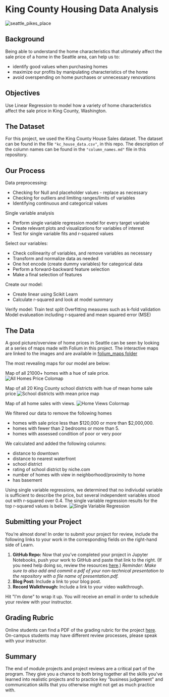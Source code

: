 
# King County Housing Data Analysis

![seattle_pikes_place](https://github.com/sciencelee/dsc-mod-2-project-v2-1-online-ds-sp-000/blob/master/images/seattle-4748986_640.jpg)


## Background

Being able to understand the home characteristics that ultimately affect the sale price of a home in the Seattle area, can help us to:
* identify good values when purchasing homes
* maximize our profits by manipulating characteristics of the home
* avoid overspending on home purchases or unnecessary renovations


## Objectives
Use Linear Regression to model how a variety of home characteristics affect the sale price in King County, Washington.


## The Dataset

For this project, we used the King County House Sales dataset. The dataset can be found in the file `"kc_house_data.csv"`, in this repo. The description of the column names can be found in the `"column_names.md"` file in this repository. 


## Our Process

Data preprocessing:
* Checking for Null and placeholder values - replace as necessary
* Checking for outliers and limiting ranges/limits of variables
* Identifying continuous and categorical values

Single variable analysis
* Perform single variable regression model for every target variable
* Create relevant plots and visualizations for variables of interest 
* Test for single variable fits and r-squared values

Select our variables:
* Check collinearity of variables, and remove variables as necessary
* Transform and normalize data as needed
* One hot encode (create dummy variables) for categorical data
* Perform a forward-backward feature selection
* Make a final selection of features

Create our model:
* Create linear using Scikit Learn
* Calculate r-squared and look at model summary

Verify model:
Train test split
Overfitting measures such as k-fold validation
Model evalueation including r-squared and mean squared error (MSE)


## The Data
A good picture/overview of home prices in Seattle can be seen by looking at a series of maps made with Folium in this project.
The interactive maps are linked to the images and are available in [folium_maps folder](https://github.com/sciencelee/dsc-mod-2-project-v2-1-online-ds-sp-000/tree/master/folium_maps)

The most revealing maps for our model are below:

Map of all 21000+ homes with a hue of sale price.
![All Homes Price Colomap](https://github.com/sciencelee/dsc-mod-2-project-v2-1-online-ds-sp-000/blob/master/images/colormap_price.png)

Map of all 20 King County school districts with hue of mean home sale price
![School districts with mean price map](https://github.com/sciencelee/dsc-mod-2-project-v2-1-online-ds-sp-000/blob/master/images/school_dist_choropleth.png)

Map of all home sales with views.
![Home Views Colormap](https://github.com/sciencelee/dsc-mod-2-project-v2-1-online-ds-sp-000/blob/master/images/view_colormap.png)

We filtered our data to remove the following homes
*  homes with sale price less than $120,000 or more than $2,000,000.
*  homes with fewer than 2 bedrooms or more than 5.
*  homes with assessed condition of poor or very poor

We calculated and added the following columns:
* distance to downtown
* distance to nearest waterfront
* school district
* rating of school district by niche.com
* number of homes with view in neighborhood/proximity to home
* has basement

Using single variable regressions, we determined that no indiviudal variable is sufficient to describe the price, but several independent variables stood out with r-squared over 0.4.  The single variable regression results for the top r-squared values is below.
![Single Variable Regression](https://github.com/sciencelee/dsc-mod-2-project-v2-1-online-ds-sp-000/blob/master/images/single_var_regression.png)


## Submitting your Project

 You’re almost done! In order to submit your project for review, include the following links to your work in the corresponding fields on the right-hand side of Learn.

 1. **GitHub Repo:** Now that you’ve completed your project in Jupyter Notebooks, push your work to GitHub and paste that link to the right. (If you need help doing so, review the resources [here](https://docs.google.com/spreadsheets/d/1CNGDhjcQZDRx2sWByd2v-mgUOjy13Cd_hQYVXPuzEDE/edit#gid=0).)
_Reminder: Make sure to also add and commit a pdf of your non-technical presentation to the repository with a file name of presentation.pdf._
2. **Blog Post:** Include a link to your blog post.
3. **Record Walkthrough:** Include a link to your video walkthrough.

 Hit "I'm done" to wrap it up. You will receive an email in order to schedule your review with your instructor.
 
 
## Grading Rubric
Online students can find a PDF of the grading rubric for the project [here](https://github.com/learn-co-curriculum/dsc-mod-2-project-v2-1/blob/master/mod2_project_rubric.pdf). On-campus students may have different review processes, please speak with your instructor.


## Summary

The end of module projects and project reviews are a critical part of the program. They give you a chance to both bring together all the skills you've learned into realistic projects and to practice key "business judgement" and communication skills that you otherwise might not get as much practice with.
